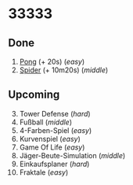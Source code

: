 # 33333

## Done
1. [Pong](https://github.com/alexvoedi/33333_pong) (+ 20s) (_easy_)
2. [Spider](https://github.com/alexvoedi/33333_spider) (+ 10m20s) (_middle_)

## Upcoming

3. Tower Defense (_hard_)
4. Fußball (_middle_)
5. 4-Farben-Spiel (_easy_)
6. Kurvenspiel (_easy_)
7. Game Of Life (_easy_)
8. Jäger-Beute-Simulation (_middle_)
9. Einkaufsplaner (_hard_)
10. Fraktale (_easy_)
